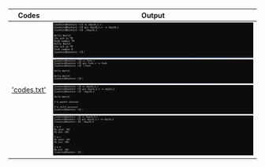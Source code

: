 | Codes | Output |
|-------|--------|
|['codes.txt'](./Codes/codes.txt)|![01.png](./Output/01.png)![02.png](./Output/02.png)![03.png](./Output/03.png)![04.png](./Output/04.png)|


